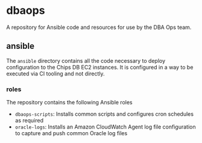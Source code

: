 # dbaops

A repository for Ansible code and resources for use by the DBA Ops team.

## ansible

The `ansible` directory contains all the code necessary to deploy configuration to the Chips DB EC2 instances. It is configured in a way to be executed via CI tooling and not directly.


### roles

The repository contains the following Ansible roles
* `dbaops-scripts`: Installs common scripts and configures cron schedules as required
* `oracle-logs`: Installs an Amazon CloudWatch Agent log file configuration to capture and push common Oracle log files
